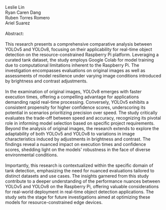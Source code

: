 Leslie Lin\
Ryan Caren Dang\
Ruben Torres Romero\
Ariel Suarez\
\
Abstract:\
\
This research presents a comprehensive comparative analysis between YOLOv5 and YOLOv8, focusing on their applicability for real-time object detection on the resource-constrained Raspberry Pi platform. Leveraging a curated tank dataset, the study employs Google Colab for model training due to computational limitations inherent to the Raspberry Pi. The investigation encompasses evaluations on original images as well as assessments of model resilience under varying image conditions introduced by brightness and contrast adjustments.\
\
In the examination of original images, YOLOv8 emerges with faster execution times, offering a compelling advantage for applications demanding rapid real-time processing. Conversely, YOLOv5 exhibits a consistent propensity for higher confidence scores, underscoring its potential in scenarios prioritizing precision over speed. The study critically evaluates the trade-off between speed and accuracy, recognizing its pivotal role in informing model selection based on specific project requirements.
Beyond the analysis of original images, the research extends to explore the adaptability of both YOLOv5 and YOLOv8 to variations in image characteristics induced by adjustments in brightness and contrast. The findings reveal a nuanced impact on execution times and confidence scores, shedding light on the models' robustness in the face of diverse environmental conditions.\
\
Importantly, this research is contextualized within the specific domain of tank detection, emphasizing the need for nuanced evaluations tailored to distinct datasets and use cases. The insights garnered from this study contribute to a deeper understanding of the performance nuances between YOLOv5 and YOLOv8 on the Raspberry Pi, offering valuable considerations for real-world deployment in real-time object detection applications. The study sets the stage for future investigations aimed at optimizing these models for resource-constrained edge devices.

